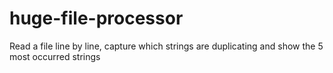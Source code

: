 # huge-file-processor
Read a file line by line, capture which strings are duplicating and show the 5 most occurred strings
